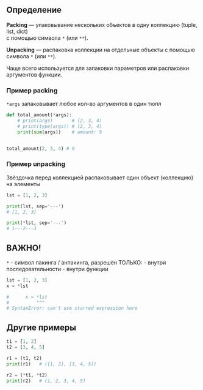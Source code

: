 ## Определение

**Packing** — упаковывание нескольких объектов в одну коллекцию (tuple, list, dict)  
с помощью символа `*` (или  `**`).

**Unpacking** — распаковка коллекции на отдельные объекты с помощью символа `*` (или `**`).

Чаще всего используется для запаковки параметров или распаковки аргументов функции.

### Пример packing

`*args` запаковывает любое кол-во аргументов в один тюпл

```python
def total_amount(*args):
    # print(args)       # (2, 3, 4)
    # print(type(args)) # (2, 3, 4)
    print(sum(args))    # amount: 9


total_amount(2, 3, 4) # 9
```

### Пример unpacking

Звёздочка перед коллекцией распаковывает один объект (коллекцию) на элементы

```python
lst = [1, 2, 3]

print(lst, sep='---')
# [1, 2, 3]

print(*lst, sep='---')
# 1---2---3
```

## ВАЖНО!

`*` - символ пакинга / анпакинга, разрешён ТОЛЬКО:
    - внутри последовательности
    - внутри функции

```python
lst = [1, 2, 3]
x = *lst  

#      x = *lst
#          ^^^
# SyntaxError: can't use starred expression here
```

## Другие примеры

```python
t1 = [1, 2]
t2 = [3, 4, 5]

r1 = (t1, t2)
print(r1)   # ([1, 2], [3, 4, 5])

r2 = (*t1, *t2)
print(r2)   # (1, 2, 3, 4, 5)
```